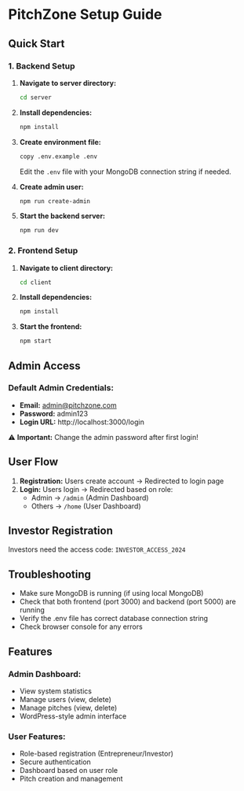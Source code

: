 # PitchZone Setup Guide

## Quick Start

### 1. Backend Setup

1. **Navigate to server directory:**
   ```bash
   cd server
   ```

2. **Install dependencies:**
   ```bash
   npm install
   ```

3. **Create environment file:**
   ```bash
   copy .env.example .env
   ```
   
   Edit the `.env` file with your MongoDB connection string if needed.

4. **Create admin user:**
   ```bash
   npm run create-admin
   ```

5. **Start the backend server:**
   ```bash
   npm run dev
   ```

### 2. Frontend Setup

1. **Navigate to client directory:**
   ```bash
   cd client
   ```

2. **Install dependencies:**
   ```bash
   npm install
   ```

3. **Start the frontend:**
   ```bash
   npm start
   ```

## Admin Access

### Default Admin Credentials:
- **Email:** admin@pitchzone.com
- **Password:** admin123
- **Login URL:** http://localhost:3000/login

⚠️ **Important:** Change the admin password after first login!

## User Flow

1. **Registration:** Users create account → Redirected to login page
2. **Login:** Users login → Redirected based on role:
   - Admin → `/admin` (Admin Dashboard)
   - Others → `/home` (User Dashboard)

## Investor Registration

Investors need the access code: `INVESTOR_ACCESS_2024`

## Troubleshooting

- Make sure MongoDB is running (if using local MongoDB)
- Check that both frontend (port 3000) and backend (port 5000) are running
- Verify the .env file has correct database connection string
- Check browser console for any errors

## Features

### Admin Dashboard:
- View system statistics
- Manage users (view, delete)
- Manage pitches (view, delete)
- WordPress-style admin interface

### User Features:
- Role-based registration (Entrepreneur/Investor)
- Secure authentication
- Dashboard based on user role
- Pitch creation and management